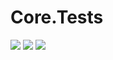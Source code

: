 # Core.Tests
[<img src="https://kevindheath.github.io/codecoverage/core/badge_linecoverage.svg">](https://kevindheath.github.io/codecoverage/core/html/)
[<img src="https://kevindheath.github.io/codecoverage/core/badge_branchcoverage.svg">](https://kevindheath.github.io/codecoverage/core/html/)
[<img src="https://kevindheath.github.io/codecoverage/core/badge_methodcoverage.svg">](https://kevindheath.github.io/codecoverage/core/html/)